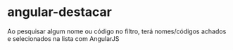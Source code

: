 # angular-destacar
Ao pesquisar algum nome ou código no filtro, terá nomes/códigos achados e selecionados na lista com AngularJS

